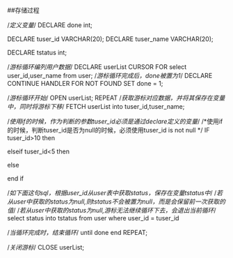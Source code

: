 ##存储过程

/*定义变量*/
DECLARE done int;

DECLARE tuser_id VARCHAR(20);
DECLARE tuser_name VARCHAR(20);

DECLARE tstatus int;

/*游标循环编列用户数据*/
DECLARE userList CURSOR FOR select user_id,user_name from user;
/*游标循环完成后，done被置为1*/
DECLARE CONTINUE HANDLER FOR NOT FOUND SET done = 1;

/*游标循环开始*/
OPEN userList;
 REPEAT
/*获取游标对应数据，并将其保存在变量中，同时将游标下移*/
FETCH userList into tuser_id,tuser_name;

/*使用if的时候，作为判断的参数tuser_id必须是通过declare定义的变量*/
/*使用if的时候，判断tuser_id是否为null的时候，必须使用tuser_id is not null */
IF tuser_id>10 then

elseif tuser_id<5 then

else

end if

/*如下面这句sql，根据user_id从user表中获取status，保存在变量tstatus中*/
/*若从user中获取的status为null,则tstatus不会被置为null，而是会保留前一次获取的值*/
/*若从user中获取的status为null,游标无法继续循环下去，会退出当前循环*/
select status into tstatus from user where user_id = tuser_id

/*当循环完成时，结束循环*/
until done end REPEAT;

/*关闭游标*/
CLOSE userList;
